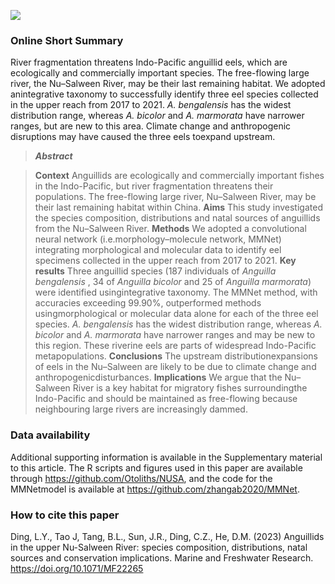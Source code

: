
[![](https://img.shields.io/badge/DOI-10.1071/MF22265-blue.svg)](https://doi.org/10.1071/MF22265)

### Online Short Summary
River fragmentation threatens Indo-Pacific anguillid eels, which are ecologically and commercially important species. The free-flowing large river, the Nu–Salween River, may be their last remaining habitat. We adopted anintegrative taxonomy to successfully identify three eel species collected in the upper reach from 2017 to 2021.
*A. bengalensis* has the widest distribution range, whereas *A. bicolor* and *A. marmorata* have narrower ranges, but are new to this area. Climate change and anthropogenic disruptions may have caused the three eels toexpand upstream.

>***Abstract***

>**Context** Anguillids are ecologically and commercially important fishes in the Indo-Pacific, but river fragmentation threatens their populations. The free-flowing large river, Nu–Salween River, may be their last remaining habitat within China. **Aims** This study investigated the species composition, distributions and natal sources of anguillids from the Nu–Salween River. **Methods** We adopted a convolutional neural network (i.e.morphology–molecule network, MMNet) integrating morphological and molecular data to identify eel specimens collected in the upper reach from 2017 to 2021. **Key results** Three anguillid species (187 individuals of *Anguilla bengalensis* , 34 of *Anguilla bicolor* and 25 of *Anguilla marmorata*) were identified usingintegrative taxonomy. The MMNet method, with accuracies exceeding 99.90%, outperformed methods usingmorphological or molecular data alone for each of the three eel species. *A. bengalensis* has the widest distribution range, whereas *A. bicolor* and *A. marmorata* have narrower ranges and may be new to this region. These riverine eels are parts of widespread Indo-Pacific metapopulations. **Conclusions** The upstream distributionexpansions of eels in the Nu–Salween are likely to be due to climate change and anthropogenicdisturbances. **Implications** We argue that the Nu–Salween River is a key habitat for migratory fishes surroundingthe Indo-Pacific and should be maintained as free-flowing because neighbouring large rivers are increasingly dammed.

### Data availability
Additional supporting information is available in the Supplementary material to this article. The R scripts and figures used in this paper are available through https://github.com/Otoliths/NUSA, and the code for the MMNetmodel is available at
https://github.com/zhangab2020/MMNet.


### How to cite this paper

Ding, L.Y., Tao J, Tang, B.L., Sun, J.R., Ding, C.Z., He, D.M. (2023) Anguillids in the upper Nu-Salween River: species composition, distributions, natal sources and conservation implications. Marine and Freshwater Research. https://doi.org/10.1071/MF22265
